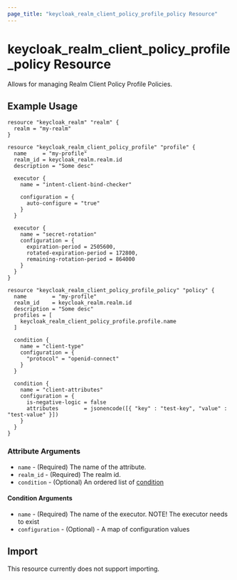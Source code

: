 ```yaml
---
page_title: "keycloak_realm_client_policy_profile_policy Resource"
---
```


# keycloak_realm_client_policy_profile_policy Resource

Allows for managing Realm Client Policy Profile Policies.

## Example Usage

```hcl
resource "keycloak_realm" "realm" {
  realm = "my-realm"
}

resource "keycloak_realm_client_policy_profile" "profile" {
  name     = "my-profile"
  realm_id = keycloak_realm.realm.id
  description = "Some desc"

  executor {
    name = "intent-client-bind-checker"

    configuration = {
      auto-configure = "true"
    }
  }

  executor {
    name = "secret-rotation"
    configuration = {
      expiration-period = 2505600,
      rotated-expiration-period = 172800,
      remaining-rotation-period = 864000
    }
  }
}

resource "keycloak_realm_client_policy_profile_policy" "policy" {
  name        = "my-profile"
  realm_id    = keycloak_realm.realm.id
  description = "Some desc"
  profiles = [
    keycloak_realm_client_policy_profile.profile.name
  ]

  condition {
    name = "client-type"
    configuration = {
      "protocol" = "openid-connect"
    }
  }

  condition {
    name = "client-attributes"
    configuration = {
      is-negative-logic = false
      attributes        = jsonencode([{ "key" : "test-key", "value" : "test-value" }])
    }
  }
}

```

### Attribute Arguments

- `name` - (Required) The name of the attribute.
- `realm_id` - (Required) The realm id.
- `condition` - (Optional) An ordered list of [condition](#condition-arguments)

#### Condition Arguments

- `name` - (Required) The name of the executor. NOTE! The executor needs to exist
- `configuration` - (Optional) - A map of configuration values

## Import

This resource currently does not support importing.
